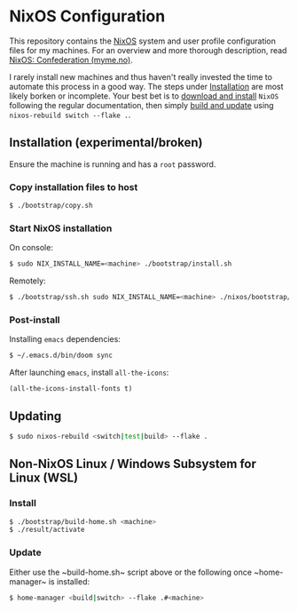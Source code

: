 # NixOS Configuration

This repository contains the [NixOS](https://nixos.org/) system and user profile
configuration files for my machines. For an overview and more thorough
description, read [NixOS: Confederation
(myme.no)](https://myme.no/posts/2022-06-14-nixos-confederation.html).

I rarely install new machines and thus haven't really invested the time to
automate this process in a good way. The steps under
[Installation](#installation-experimentalbroken) are most likely borken or
incomplete. Your best bet is to [download and
install](https://nixos.org/download.html#nixos-iso) `NixOS` following the
regular documentation, then simply [build and update](#updating) using
`nixos-rebuild switch --flake .`.

## Installation (experimental/broken)

Ensure the machine is running and has a `root` password.

### Copy installation files to host

``` bash
$ ./bootstrap/copy.sh
```

### Start NixOS installation

On console:

``` bash
$ sudo NIX_INSTALL_NAME=<machine> ./bootstrap/install.sh
```

Remotely:

``` bash
$ ./bootstrap/ssh.sh sudo NIX_INSTALL_NAME=<machine> ./nixos/bootstrap/install.sh
```

### Post-install

Installing `emacs` dependencies:

``` bash
$ ~/.emacs.d/bin/doom sync
```

After launching `emacs`, install `all-the-icons`:

``` emacs-lisp
(all-the-icons-install-fonts t)
```

## Updating

``` bash
$ sudo nixos-rebuild <switch|test|build> --flake .
```

## Non-NixOS Linux / Windows Subsystem for Linux (WSL)

### Install

``` bash
$ ./bootstrap/build-home.sh <machine>
$ ./result/activate
```

### Update

Either use the ~build-home.sh~ script above or the following once ~home-manager~
is installed:

``` bash
$ home-manager <build|switch> --flake .#<machine>
```

